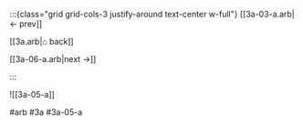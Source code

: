 :::{class="grid grid-cols-3 justify-around text-center w-full"}
[[3a-03-a.arb|← prev]]

[[3a.arb|⌂ back]]

[[3a-06-a.arb|next →]]

:::

![[3a-05-a]]

#arb #3a #3a-05-a

